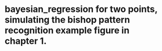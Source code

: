 # bayesian_regression for two points, simulating the bishop pattern recognition example figure in chapter 1.
